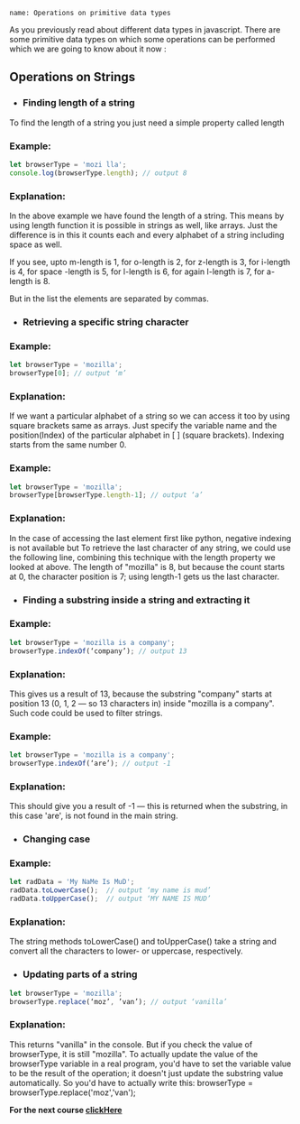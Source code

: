 ```ngMeta
name: Operations on primitive data types
```

As you previously read about different data types in javascript. There are some primitive data types on which some operations can be performed which we are going to know about it now :

## Operations on Strings 

- ### Finding length of a string

To find the length of a string you just need  a simple property called length

### Example:

```javascript
let browserType = 'mozi lla';
console.log(browserType.length); // output 8
```

### Explanation:

In the above example we have found the length of a string. This means by using length function it is possible in strings as well, like arrays. Just the difference is in this it counts each and every alphabet of a string including space as well.

If you see, upto m-length is 1, for o-length is 2, for z-length is 3, for i-length is 4, for space -length is 5, for l-length is 6, for again l-length is 7, for a-length is 8.

But in the list the elements are separated by commas.

- ### Retrieving a specific string character

### Example:
```javascript
let browserType = 'mozilla';
browserType[0]; // output ‘m’
 ```

### Explanation:

If we want a particular alphabet of a string so we can access it too by using square brackets same as arrays. Just specify the variable name and the position(Index) of the particular alphabet in [ ] (square brackets). Indexing starts from the same number 0.
 
### Example:
```javascript
let browserType = 'mozilla';
browserType[browserType.length-1]; // output ‘a’
 ```
### Explanation:

In the case of accessing the last element first like python, negative indexing is not available but To retrieve the last character of any string, we could use the following line, combining this technique with the length property we looked at above. The length of "mozilla" is 8, but because the count starts at 0, the character position is 7; using  length-1 gets us the last character.
 
- ### Finding a substring inside a string and extracting it
	
### Example:
```javascript
let browserType = 'mozilla is a company';
browserType.indexOf(‘company’); // output 13
```
 
### Explanation:

This gives us a result of 13, because the substring "company" starts at position 13 (0, 1, 2  — so 13 characters in) inside "mozilla is a company". Such code could be used to filter strings.

### Example:
```javascript
let browserType = 'mozilla is a company';
browserType.indexOf(‘are’); // output -1
```
### Explanation:

This should give you a result of -1 — this is returned when the substring, in this case 'are', is not found in the main string.
 
- ### Changing case
	
### Example:
```javascript	
let radData = 'My NaMe Is MuD';
radData.toLowerCase();  // output ‘my name is mud’
radData.toUpperCase();  // output ‘MY NAME IS MUD’
```
### Explanation:
	
The string methods toLowerCase() and toUpperCase() take a string and convert all the characters to lower- or uppercase, respectively.
 
- ### Updating parts of a string

```javascript
let browserType = 'mozilla';
browserType.replace(‘moz’, ’van’); // output ‘vanilla’
```
### Explanation:

This returns "vanilla" in the console. But if you check the value of browserType, it is still "mozilla". To actually update the value of the browserType variable in a real program, you'd have to set the variable value to be the result of the operation; it doesn't just update the substring value automatically. So you'd have to actually write this: browserType = browserType.replace('moz','van');

**For the next course [clickHere](https://www.merakilearn.org/course/153/exercise/3745)**
 
